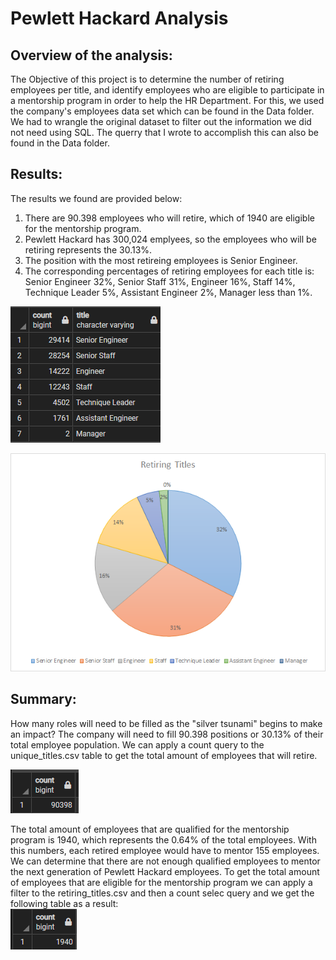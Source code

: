 # Pewlett Hackard Analysis
## Overview of the analysis:
The Objective of this project is to determine the number of retiring employees per title, and identify employees who are eligible to participate in a mentorship program in order to help the HR Department. For this, we used the company's employees data set which can be found in the Data folder. We had to wrangle the original dataset to filter out the information we did not need using SQL. The querry that I wrote to accomplish this can also be found in the Data folder.  

## Results: 
The results we found are provided below:
1. There are 90.398 employees who will retire, which of 1940 are eligible for the mentorship program.
2. Pewlett Hackard has 300,024 emplyees, so the employees who will be retiring represents the 30.13%.
3. The position with the most retireing employees is Senior Engineer.
4. The corresponding percentages of retiring employees for each title is: Senior Engineer 32%, Senior Staff 31%, Engineer 16%, Staff 14%, Technique Leader 5%, Assistant Engineer 2%, Manager less than 1%. 

![](/Resources/retiring_titles.png) 

![](/Resources/retiring_titles_pie.png)

## Summary: 

How many roles will need to be filled as the "silver tsunami" begins to make an impact? The company will need to fill 90.398 positions or 30.13% of their total employee population. We can apply a count query to the unique_titles.csv table to get the total amount of employees that will retire. 

![](/Resources/unique_titles_count.png)

The total amount of employees that are qualified for the mentorship program is 1940, which represents the 0.64% of the total employees. With this numbers, each retired employee would have to mentor 155 employees. We can determine that there are not enough qualified employees to mentor the next generation of Pewlett Hackard employees. To get the total amount of employees that are eligible for the mentorship program we can apply a filter to the retiring_titles.csv and then a count selec query and we get the following table as a result:  
![](/Resources/mentorship_eligibility_count.png)

